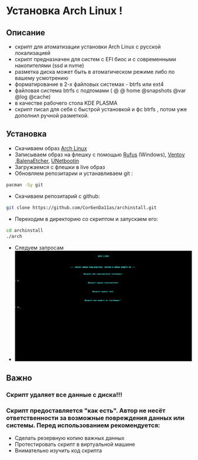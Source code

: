 # Установка Arch Linux !

## Описание

- скрипт для атоматизации установки Arch Linux с русской локализацией
- скрипт предназначен для систем с EFI биос и с современными накопителями (ssd и nvme)
- разметка диска может быть в атоматическом режиме либо по вашему усмотрению
- форматирование в 2-х файловых системах - btrfs или ext4
- файловая система btrfs с подтомами ( @  @ home @snapshots @var @log @cache)
- в качестве рабочего стола KDE PLASMA
- скрипт писал для себя с быстрой установкой и фс btrfs , потом уже дополнил ручной разметкой.

## Установка

- Скачиваем образ [Arch Linux](https://archlinux.org)
- Записываем образ на флешку с помощью [Rufus](https://rufus.ie/ru/) (Windows), [Ventoy](https://www.ventoy.net/en/index.html) ,[BalenaEtcher](https://etcher.balena.io/), [UNetbootin](https://unetbootin.github.io/)
- Загружаемся с флешки в live образ
- Oбновляем репозитарии и устанавливаем git :
```bash
pacman -Sy git
```
- Скачиваем репозитарий с github:
```bash
git clone https://github.com/Cor6enDa11as/archinstall.git
```
- Переходим в директорию со скриптом и запускаем его:
```bash
cd archinstall
./arch
```
- Следуем запросам
- ![Создаём пользователя и задаём пароль](screenshots/user.png)

## Важно

### Скрипт удаляет все данные с диска!!!

### Скрипт предоставляется "как есть". Автор не несёт ответственности за возможные повреждения данных или системы. Перед использованием рекомендуется:

- Сделать резервную копию важных данных
- Протестировать скрипт в виртуальной машине
- Внимательно изучить код скрипта

 

  
